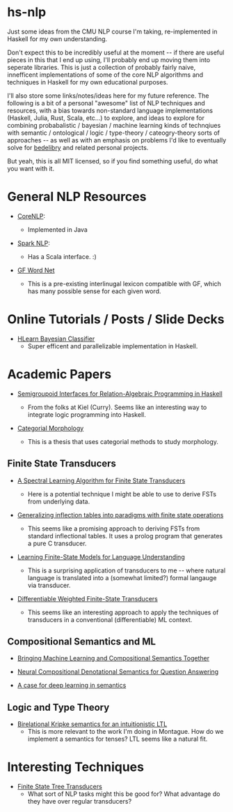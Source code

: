 # hs-nlp

Just some ideas from the CMU NLP course I'm taking, re-implemented in Haskell for my own understanding.

Don't expect this to be incredibly useful at the moment -- if there are useful pieces in this that I end up using, I'll probably end up moving them into seperate libraries. This is just a collection of probably fairly naive, innefficent implementations of some of the core NLP algorithms and techniques in Haskell for my own educational purposes.

I'll also store some links/notes/ideas here for my future reference. The following is a bit of a personal "awesome" list of NLP techniques and resources, with a bias towards non-standard language implementations (Haskell, Julia, Rust, Scala, etc...) to explore,
and ideas to explore for combining probabalistic / bayesian / machine learning kinds of technqiues with semantic / ontological / logic / type-theory / cateogry-theory sorts of approaches -- as well as with an emphasis on problems I'd like to eventually solve for [bedelibry](https://github.com/Sintrastes/bedelibry-app) and related personal projects.

But yeah, this is all MIT licensed, so if you find something useful, do what you want with it. 

# General NLP Resources

 * [CoreNLP](https://stanfordnlp.github.io/CoreNLP/): 
    * Implemented in Java
    
 * [Spark NLP](https://nlp.johnsnowlabs.com/): 
    * Has a Scala interface. :)
    
 * [GF Word Net](https://cloud.grammaticalframework.org/wordnet/gf-wordnet-help.html)
    * This is a pre-existing interlinugal lexicon compatible with GF, which has many possible sense for each given word.

# Online Tutorials / Posts / Slide Decks

  * [HLearn Bayesian Classifier](https://izbicki.me/blog/hlearn-cross-validates-400x-faster-than-weka.html)
    * Super efficent and parallelizable implementation in Haskell.

# Academic Papers

 * [Semigroupoid Interfaces for Relation-Algebraic Programming in Haskell](https://link.springer.com/chapter/10.1007/11828563_16)
    * From the folks at Kiel (Curry). Seems like an interesting way to integrate logic programming into Haskell.
    
 * [Categorial Morphology](https://www.researchgate.net/publication/287263545_Categorial_Morphology)
    * This is a thesis that uses categorial methods to study morphology.
    
## Finite State Transducers

 * [A Spectral Learning Algorithm for Finite State Transducers](https://borjaballe.github.io/papers/ecml11.pdf)
   * Here is a potential technique I might be able to use to derive FSTs from underlying data.
 
 * [Generalizing inflection tables into paradigms with finite state operations](https://web.stanford.edu/group/cslipublications/cslipublications/koskenniemi-festschrift/2-carlson.pdf)
   * This seems like a promising approach to deriving FSTs from standard inflectional tables. It uses a prolog program that generates
    a pure C transducer.
    
 * [Learning Finite-State Models for Language Understanding](https://aclanthology.org/W98-1307.pdf)
   * This is a surprising application of transducers to me -- where natural language is translated into a (somewhat limited?) formal langauge via transducer. 

 * [Differentiable Weighted Finite-State Transducers](https://arxiv.org/abs/2010.01003)
   * This seems like an interesting approach to apply the techniques of transducers in a conventional (differentiable) ML context.

## Compositional Semantics and ML

 * [Bringing Machine Learning and Compositional Semantics Together](https://web.stanford.edu/~cgpotts/manuscripts/liang-potts-semantics.pdf)

 * [Neural Compositional Denotational Semantics for Question Answering](https://aclanthology.org/D18-1239.pdf)
 
 * [A case for deep learning in semantics](https://arxiv.org/pdf/1809.03068.pdf)

## Logic and Type Theory
 * [Birelational Kripke semantics for an intuitionistic LTL](https://citeseerx.ist.psu.edu/viewdoc/download?doi=10.1.1.561.4232&rep=rep1&type=pdf)
    * This is more relevant to the work I'm doing in Montague. How do we implement a semantics for tenses? LTL seems like a natural fit.

# Interesting Techniques

 * [Finite State Tree Transducers](https://home.uni-leipzig.de/gkobele/courses/2018.WS/CompLing/DTT.html) 
    * What sort of NLP tasks might this be good for? What advantage do they have over regular transducers? 
